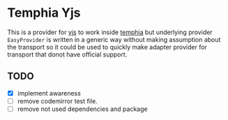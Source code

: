 # Temphia Yjs
This is a provider for [yjs](https://yjs.dev) to work inside [temphia](https://github.com/temphia/temphia) but underlying provider `EasyProvider` is written in a generic way without making assumption about the transport so it could be used to quickly make adapter provider for transport that donot have official support.

## TODO
- [x] implement awareness
- [ ] remove codemirror test file.
- [ ] remove not used dependencies and package
